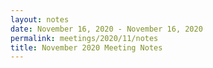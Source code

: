 ```yaml
---
layout: notes
date: November 16, 2020 - November 16, 2020
permalink: meetings/2020/11/notes
title: November 2020 Meeting Notes
---
```


